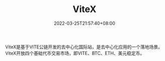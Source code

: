 ﻿---
weight: 
title: "ViteX"
description: "ViteX是基于VITE公链开发的去中…"
date: 2022-03-25T21:57:40+08:00
lastmod: 2022-03-25T16:45:40+08:00
draft: false
authors: ["Metabd"]
featuredImage: "vitex.webp"
link: ""
tags: ["交易所","ViteX"]
categories: ["navigation"]
navigation: ["交易所"]
lightgallery: true
toc: true
pinned: false
recommend: false
recommend1: false
---
ViteX是基于VITE公链开发的去中心化国际站，是去中心化应用的一个落地场景。ViteX开放四个基础代币交易市场，即VITE、BTC、ETH、美元稳定币。
